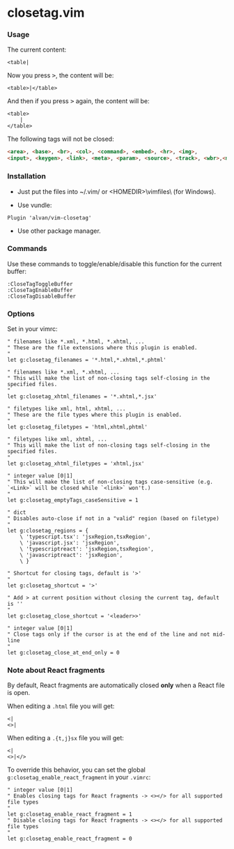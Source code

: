 closetag.vim
============

### Usage

The current content:

```vim
<table|
```

Now you press <kbd>&gt;</kbd>, the content will be:

```vim
<table>|</table>
```

And then if you press <kbd>&gt;</kbd> again, the content will be:

```vim
<table>
    |
</table>
```

The following tags will not be closed:

```html
<area>, <base>, <br>, <col>, <command>, <embed>, <hr>, <img>, 
<input>, <keygen>, <link>, <meta>, <param>, <source>, <track>, <wbr>,<menuitem>
```

### Installation

* Just put the files into ~/.vim/ or &lt;HOMEDIR&gt;\vimfiles\ (for Windows).

* Use vundle:

```vim
Plugin 'alvan/vim-closetag'
```

* Use other package manager.

### Commands

Use these commands to toggle/enable/disable this function for the current buffer:

```vim
:CloseTagToggleBuffer
:CloseTagEnableBuffer
:CloseTagDisableBuffer
```

### Options

Set in your vimrc:

```vim
" filenames like *.xml, *.html, *.xhtml, ...
" These are the file extensions where this plugin is enabled.
"
let g:closetag_filenames = '*.html,*.xhtml,*.phtml'

" filenames like *.xml, *.xhtml, ...
" This will make the list of non-closing tags self-closing in the specified files.
"
let g:closetag_xhtml_filenames = '*.xhtml,*.jsx'

" filetypes like xml, html, xhtml, ...
" These are the file types where this plugin is enabled.
"
let g:closetag_filetypes = 'html,xhtml,phtml'

" filetypes like xml, xhtml, ...
" This will make the list of non-closing tags self-closing in the specified files.
"
let g:closetag_xhtml_filetypes = 'xhtml,jsx'

" integer value [0|1]
" This will make the list of non-closing tags case-sensitive (e.g. `<Link>` will be closed while `<link>` won't.)
"
let g:closetag_emptyTags_caseSensitive = 1

" dict
" Disables auto-close if not in a "valid" region (based on filetype)
"
let g:closetag_regions = {
    \ 'typescript.tsx': 'jsxRegion,tsxRegion',
    \ 'javascript.jsx': 'jsxRegion',
    \ 'typescriptreact': 'jsxRegion,tsxRegion',
    \ 'javascriptreact': 'jsxRegion',
    \ }

" Shortcut for closing tags, default is '>'
"
let g:closetag_shortcut = '>'

" Add > at current position without closing the current tag, default is ''
"
let g:closetag_close_shortcut = '<leader>>'

" integer value [0|1]
" Close tags only if the cursor is at the end of the line and not mid-line
"
let g:closetag_close_at_end_only = 0
```

### Note about React fragments

By default, React fragments are automatically closed **only** when a React file is open.

When editing a `.html` file you will get:

```
<|
<>|
```

When editing a `.{t,j}sx` file you will get:
```
<|
<>|</>
```

To override this behavior, you can set the global `g:closetag_enable_react_fragment` in your `.vimrc`:

```vim
" integer value [0|1]
" Enables closing tags for React fragments -> <></> for all supported file types
"
let g:closetag_enable_react_fragment = 1
" Disable closing tags for React fragments -> <></> for all supported file types
"
let g:closetag_enable_react_fragment = 0
```

